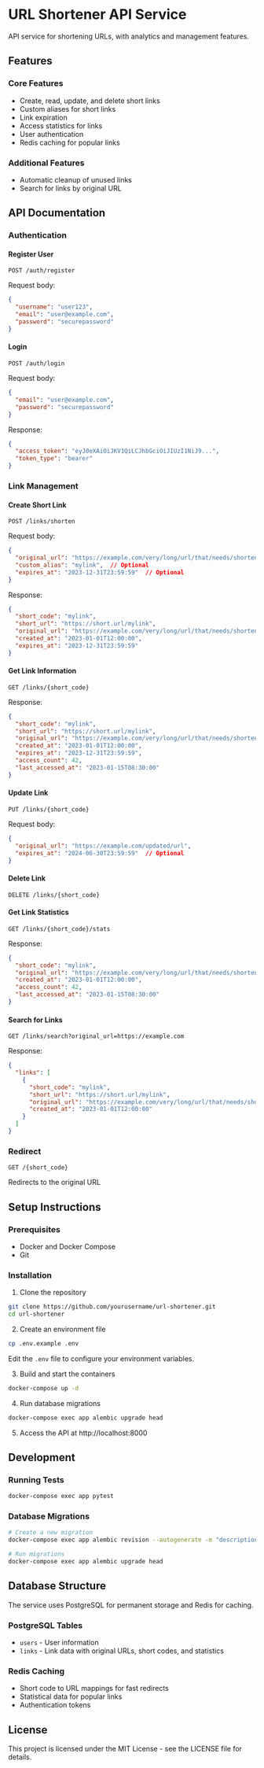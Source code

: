 # URL Shortener API Service

API service for shortening URLs, with analytics and management features.

## Features

### Core Features
- Create, read, update, and delete short links
- Custom aliases for short links
- Link expiration
- Access statistics for links
- User authentication
- Redis caching for popular links

### Additional Features
- Automatic cleanup of unused links
- Search for links by original URL

## API Documentation

### Authentication

#### Register User
```
POST /auth/register
```
Request body:
```json
{
  "username": "user123",
  "email": "user@example.com",
  "password": "securepassword"
}
```

#### Login
```
POST /auth/login
```
Request body:
```json
{
  "email": "user@example.com",
  "password": "securepassword"
}
```
Response:
```json
{
  "access_token": "eyJ0eXAiOiJKV1QiLCJhbGciOiJIUzI1NiJ9...",
  "token_type": "bearer"
}
```

### Link Management

#### Create Short Link
```
POST /links/shorten
```
Request body:
```json
{
  "original_url": "https://example.com/very/long/url/that/needs/shortening",
  "custom_alias": "mylink",  // Optional
  "expires_at": "2023-12-31T23:59:59"  // Optional
}
```
Response:
```json
{
  "short_code": "mylink",
  "short_url": "https://short.url/mylink",
  "original_url": "https://example.com/very/long/url/that/needs/shortening",
  "created_at": "2023-01-01T12:00:00",
  "expires_at": "2023-12-31T23:59:59"
}
```

#### Get Link Information
```
GET /links/{short_code}
```
Response:
```json
{
  "short_code": "mylink",
  "short_url": "https://short.url/mylink",
  "original_url": "https://example.com/very/long/url/that/needs/shortening",
  "created_at": "2023-01-01T12:00:00",
  "expires_at": "2023-12-31T23:59:59",
  "access_count": 42,
  "last_accessed_at": "2023-01-15T08:30:00"
}
```

#### Update Link
```
PUT /links/{short_code}
```
Request body:
```json
{
  "original_url": "https://example.com/updated/url",
  "expires_at": "2024-06-30T23:59:59"  // Optional
}
```

#### Delete Link
```
DELETE /links/{short_code}
```

#### Get Link Statistics
```
GET /links/{short_code}/stats
```
Response:
```json
{
  "short_code": "mylink",
  "original_url": "https://example.com/very/long/url/that/needs/shortening",
  "created_at": "2023-01-01T12:00:00",
  "access_count": 42,
  "last_accessed_at": "2023-01-15T08:30:00"
}
```

#### Search for Links
```
GET /links/search?original_url=https://example.com
```
Response:
```json
{
  "links": [
    {
      "short_code": "mylink",
      "short_url": "https://short.url/mylink",
      "original_url": "https://example.com/very/long/url/that/needs/shortening",
      "created_at": "2023-01-01T12:00:00"
    }
  ]
}
```

### Redirect
```
GET /{short_code}
```
Redirects to the original URL

## Setup Instructions

### Prerequisites
- Docker and Docker Compose
- Git

### Installation

1. Clone the repository
```bash
git clone https://github.com/yourusername/url-shortener.git
cd url-shortener
```

2. Create an environment file
```bash
cp .env.example .env
```
Edit the `.env` file to configure your environment variables.

3. Build and start the containers
```bash
docker-compose up -d
```

4. Run database migrations
```bash
docker-compose exec app alembic upgrade head
```

5. Access the API at http://localhost:8000

## Development

### Running Tests
```bash
docker-compose exec app pytest
```

### Database Migrations
```bash
# Create a new migration
docker-compose exec app alembic revision --autogenerate -m "description"

# Run migrations
docker-compose exec app alembic upgrade head
```

## Database Structure

The service uses PostgreSQL for permanent storage and Redis for caching.

### PostgreSQL Tables
- `users` - User information
- `links` - Link data with original URLs, short codes, and statistics

### Redis Caching
- Short code to URL mappings for fast redirects
- Statistical data for popular links
- Authentication tokens

## License

This project is licensed under the MIT License - see the LICENSE file for details.
